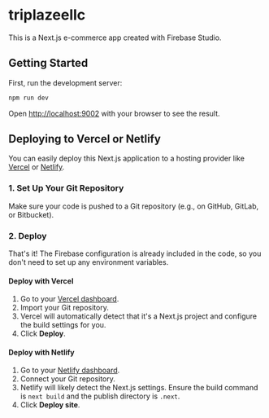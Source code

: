 # triplazeellc

This is a Next.js e-commerce app created with Firebase Studio.

## Getting Started

First, run the development server:

```bash
npm run dev
```

Open [http://localhost:9002](http://localhost:9002) with your browser to see the result.

## Deploying to Vercel or Netlify

You can easily deploy this Next.js application to a hosting provider like [Vercel](https://vercel.com/) or [Netlify](https://www.netlify.com/).

### 1. Set Up Your Git Repository

Make sure your code is pushed to a Git repository (e.g., on GitHub, GitLab, or Bitbucket).

### 2. Deploy

That's it! The Firebase configuration is already included in the code, so you don't need to set up any environment variables.

#### Deploy with Vercel

1.  Go to your [Vercel dashboard](https://vercel.com/new).
2.  Import your Git repository.
3.  Vercel will automatically detect that it's a Next.js project and configure the build settings for you.
4.  Click **Deploy**.

#### Deploy with Netlify

1.  Go to your [Netlify dashboard](https://app.netlify.com/start).
2.  Connect your Git repository.
3.  Netlify will likely detect the Next.js settings. Ensure the build command is `next build` and the publish directory is `.next`.
4.  Click **Deploy site**.
